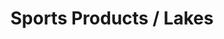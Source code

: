 ---
inv_num: 2014-085
add_credit:
url: 2014-085-sports-products-lakes
title: Sports Products / Lakes
year: '2014'
display_year: '2014'
medium: 1920x1080 H.264/MPEG-4 Part 10 looped digital file (from ​lossless ​Quicktime
  Animation master), media player, 70” flatscreen, armature, various cables
dims: 79 x 36 1/2 x 11 inches
pitch:
ps:
live_url:
youtube:
related_code:
subheading:
download:
commission:
layout: things-i-made
---